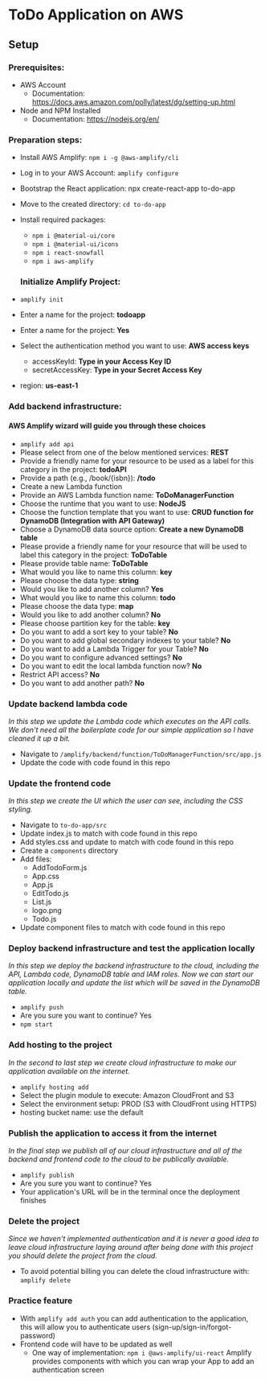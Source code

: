 # ToDo Application on AWS

## Setup

### Prerequisites:

- AWS Account
  - Documentation: https://docs.aws.amazon.com/polly/latest/dg/setting-up.html
- Node and NPM Installed
  - Documentation: https://nodejs.org/en/

### Preparation steps:

- Install AWS Amplify: `npm i -g @aws-amplify/cli`
- Log in to your AWS Account: `amplify configure`

- Bootstrap the React application: npx create-react-app to-do-app
- Move to the created directory: `cd to-do-app`
- Install required packages:

  - `npm i @material-ui/core`
  - `npm i @material-ui/icons`
  - `npm i react-snowfall`
  - `npm i aws-amplify`

  ### Initialize Amplify Project:

- `amplify init`
- Enter a name for the project: **todoapp**
- Enter a name for the project: **Yes**
- Select the authentication method you want to use: **AWS access keys**
  - accessKeyId: **Type in your Access Key ID**
  - secretAccessKey: **Type in your Secret Access Key**
- region: **us-east-1**

### Add backend infrastructure:

#### AWS Amplify wizard will guide you through these choices

- `amplify add api`
- Please select from one of the below mentioned services: **REST**
- Provide a friendly name for your resource to be used as a label for this category in the project: **todoAPI**
- Provide a path (e.g., /book/{isbn}): **/todo**
- Create a new Lambda function
- Provide an AWS Lambda function name: **ToDoManagerFunction**
- Choose the runtime that you want to use: **NodeJS**
- Choose the function template that you want to use: **CRUD function for DynamoDB (Integration with API Gateway)**
- Choose a DynamoDB data source option: **Create a new DynamoDB table**
- Please provide a friendly name for your resource that will be used to label this category in the project: **ToDoTable**
- Please provide table name: **ToDoTable**
- What would you like to name this column: **key**
- Please choose the data type: **string**
- Would you like to add another column? **Yes**
- What would you like to name this column: **todo**
- Please choose the data type: **map**
- Would you like to add another column? **No**
- Please choose partition key for the table: **key**
- Do you want to add a sort key to your table? **No**
- Do you want to add global secondary indexes to your table? **No**
- Do you want to add a Lambda Trigger for your Table? **No**
- Do you want to configure advanced settings? **No**
- Do you want to edit the local lambda function now? **No**
- Restrict API access? **No**
- Do you want to add another path? **No**

### Update backend lambda code

_In this step we update the Lambda code which executes on the API calls. We don't need all the boilerplate code for our simple application so I have cleaned it up a bit._

- Navigate to `/amplify/backend/function/ToDoManagerFunction/src/app.js`
- Update the code with code found in this repo

### Update the frontend code

_In this step we create the UI which the user can see, including the CSS styling._

- Navigate to `to-do-app/src`
- Update index.js to match with code found in this repo
- Add styles.css and update to match with code found in this repo
- Create a `components` directory
- Add files:
  - AddTodoForm.js
  - App.css
  - App.js
  - EditTodo.js
  - List.js
  - logo.png
  - Todo.js
- Update component files to match with code found in this repo

### Deploy backend infrastructure and test the application locally

_In this step we deploy the backend infrastructure to the cloud, including the API, Lambda code, DynamoDB table and IAM roles. Now we can start our application locally and update the list which will be saved in the DynamoDB table._

- `amplify push`
- Are you sure you want to continue? Yes
- `npm start`

### Add hosting to the project

_In the second to last step we create cloud infrastructure to make our application available on the internet._

- `amplify hosting add`
- Select the plugin module to execute: Amazon CloudFront and S3
- Select the environment setup: PROD (S3 with CloudFront using HTTPS)
- hosting bucket name: use the default

### Publish the application to access it from the internet

_In the final step we publish all of our cloud infrastructure and all of the backend and frontend code to the cloud to be publically available._

- `amplify publish`
- Are you sure you want to continue? Yes
- Your application's URL will be in the terminal once the deployment finishes

### Delete the project

_Since we haven't implemented authentication and it is never a good idea to leave cloud infrastructure laying around after being done with this project you should delete the project from the cloud._

- To avoid potential billing you can delete the cloud infrastructure with: `amplify delete`

### Practice feature

- With `amplify add auth` you can add authentication to the application, this will allow you to authenticate users (sign-up/sign-in/forgot-password)
- Frontend code will have to be updated as well
  - One way of implementation: `npm i @aws-amplify/ui-react` Amplify provides components with which you can wrap your App to add an authentication screen
